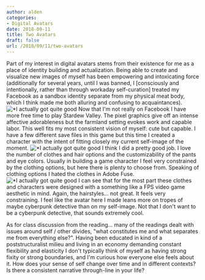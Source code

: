 ```yaml
---
author: alden
categories:
- Digital Avatars
date: 2018-09-11
title: Two Avatars
draft: false
url: /2018/09/11/two-avatars
---
```


Part of my interest in digital avatars stems from their existence for me as a place of identity building and actualization. Being able to create and visualize new images of myself has been empowering and intoxicating force (additionally for several years, until I was banned, I [consciously and intentionally, rather than through workaday self-curation] treated my Facebook as a sandbox identity separate from my physical meat body, which I think made me both alluring and confusing to acquaintances).
![*I actually got quite good](/images/Stardew1.gif)
Now that I'm not really on Facebook I have more free time to play Stardew Valley. The pixel graphics give off an intense affective adorableness but the farmland setting evokes work and capable labor. This well fits my most consistent vision of myself: cute but capable.
I have a few different save files in this game but this time I created a character with the intent of fitting closely my current self-image of the moment.
![*I actually got quite good](/images/Stardew2.gif)
I think I did a pretty good job. I love the number of clothes and hair options and the customizability of the pants and eye colors. Usually in building a game character I feel very constrained by the clothing options, but here there is plenty to choose from.
Speaking of clothing options I hated the clothes in Adobe Fuse.
![*I actually got quite good](/images/FuseMe.png)
I can see that for the most part these clothes and characters were designed with a something like a FPS video game aesthetic in mind. Again, the hairstyles... not great. It feels very constraining. I feel like the avatar here I made leans more on tropes of maybe cyberpunk detective than on my self-image. Not that I don't want to be a cyberpunk detective, that sounds extremely cool.

As for class discussion from the reading... many of the readings dealt with issues around self / other divides, "what constitutes me and what separates me from everything else?". Having been educated in kind of a poststructuralist milieu and living in an economy demanding constant flexibility and elasticity I don't typically think of myself as having strong fixity or strong boundaries, and I'm curious how everyone else feels about it. How does your sense of self change over time and in different contexts? Is there a consistent narrative through-line in your life?
